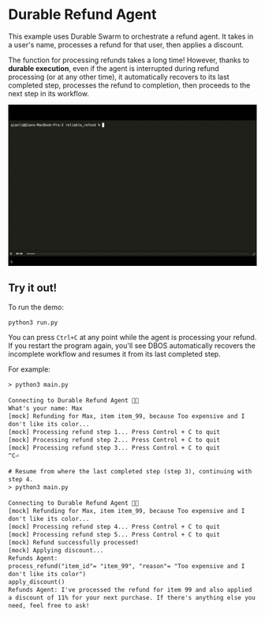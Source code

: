 # Durable Refund Agent

This example uses Durable Swarm to orchestrate a refund agent.
It takes in a user's name, processes a refund for that user, then applies a discount.

The function for processing refunds takes a long time!
However, thanks to **durable execution**, even if the agent is interrupted during refund processing (or at any other time), it automatically recovers to its last completed step, processes the refund to completion, then proceeds to the next step in its workflow.

![Durable Swarm Demo](../../assets/demo.gif)


## Try it out!

To run the demo:

```shell
python3 run.py
```

You can press `Ctrl+C` at any point while the agent is processing your refund.
If you restart the program again, you'll see DBOS automatically recovers the incomplete workflow and resumes it from its last completed step.

For example:

```shell
> python3 main.py

Connecting to Durable Refund Agent 💪🐝
What's your name: Max
[mock] Refunding for Max, item item_99, because Too expensive and I don't like its color...
[mock] Processing refund step 1... Press Control + C to quit
[mock] Processing refund step 2... Press Control + C to quit
[mock] Processing refund step 3... Press Control + C to quit
^C⏎

# Resume from where the last completed step (step 3), continuing with step 4.
> python3 main.py

Connecting to Durable Refund Agent 💪🐝
[mock] Refunding for Max, item item_99, because Too expensive and I don't like its color...
[mock] Processing refund step 4... Press Control + C to quit
[mock] Processing refund step 5... Press Control + C to quit
[mock] Refund successfully processed!
[mock] Applying discount...
Refunds Agent:
process_refund("item_id"= "item_99", "reason"= "Too expensive and I don't like its color")
apply_discount()
Refunds Agent: I've processed the refund for item 99 and also applied a discount of 11% for your next purchase. If there's anything else you need, feel free to ask!

```

